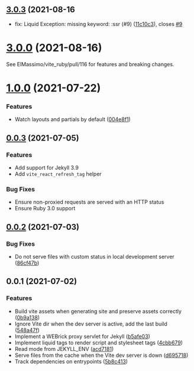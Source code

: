 ## [3.0.3](https://github.com/ElMassimo/jekyll-vite/compare/v3.0.0...v3.0.3) (2021-08-16

* fix: Liquid Exception: missing keyword: :ssr (#9) ([11c10c3](https://github.com/ElMassimo/jekyll-vite/commit/11c10c3)), closes [#9](https://github.com/ElMassimo/jekyll-vite/issues/9)

# [3.0.0](https://github.com/ElMassimo/jekyll-vite/compare/v1.0.0...v3.0.0) (2021-08-16)

See ElMassimo/vite_ruby/pull/116 for features and breaking changes.

# [1.0.0](https://github.com/ElMassimo/jekyll-vite/compare/v0.0.3...v1.0.0) (2021-07-22)


### Features

* Watch layouts and partials by default ([004e8f1](https://github.com/ElMassimo/jekyll-vite/commit/004e8f1318fda3031a7ea8ebbd6b396e742b7642))



## [0.0.3](https://github.com/ElMassimo/jekyll-vite/compare/v0.0.2...v0.0.3) (2021-07-05)

### Features

- Add support for Jekyll 3.9
- Add `vite_react_refresh_tag` helper

### Bug Fixes

- Ensure non-proxied requests are served with an HTTP status
- Ensure Ruby 3.0 support


## [0.0.2](https://github.com/ElMassimo/jekyll-vite/compare/v0.0.1...v0.0.2) (2021-07-03)


### Bug Fixes

* Do not serve files with custom status in local development server ([86cf47b](https://github.com/ElMassimo/jekyll-vite/commit/86cf47b485520879c7b7e7a79c7245dc0ba92b16))



## 0.0.1 (2021-07-02)

### Features

* Build vite assets when generating site and preserve assets correctly ([0b9a138](https://github.com/ElMassimo/jekyll-vite/commit/0b9a138393a00c96119e42d5a59ac71539d00912))
* Ignore Vite dir when the dev server is active, add the last build ([548a47f](https://github.com/ElMassimo/jekyll-vite/commit/548a47f8bbb6f22820083d22d4628d445149ba46))
* Implement a WEBrick proxy servlet for Jekyll ([b5afe03](https://github.com/ElMassimo/jekyll-vite/commit/b5afe03b763235c23d9eaf940086d6ddb19399dc))
* Implement liquid tags to render script and stylesheet tags ([4cbb679](https://github.com/ElMassimo/jekyll-vite/commit/4cbb679af2625f31954c56b7cda032c896d7e127))
* Read mode from JEKYLL_ENV ([acd7181](https://github.com/ElMassimo/jekyll-vite/commit/acd7181c507cd1971f056462f240dec0071acf3b))
* Serve files from the cache when the Vite dev server is down ([d695718](https://github.com/ElMassimo/jekyll-vite/commit/d695718b1805211aa8b63c81d140b7212d2347f5))
* Track dependencies on entrypoints ([5b8c413](https://github.com/ElMassimo/jekyll-vite/commit/5b8c41336085e24568750bcbc77192f498488f46))



